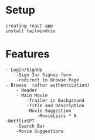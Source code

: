 # Setup
    creating react app
    install tailwindcss
    
# Features
    
    - Login/SignUp
        -Sign In/ Signup form
        -redirect to Browse Page
    - Browse  (after authentication)
        - Header
        - Main Movie
            -Trailer in Background
            -Title and Description
            -Movie Suggestion
                -MovieLists * N
    -NetflixGPT
        -Search Bar
        -Movie Suggestions